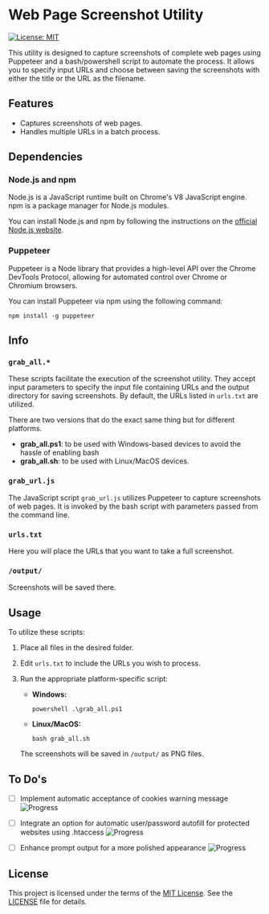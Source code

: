 # Web Page Screenshot Utility

[![License: MIT](https://img.shields.io/badge/License-MIT-yellow.svg)](https://opensource.org/licenses/MIT)

This utility is designed to capture screenshots of complete web pages using Puppeteer and a bash/powershell script to automate the process. It allows you to specify input URLs and choose between saving the screenshots with either the title or the URL as the filename.

## Features

- Captures screenshots of web pages.
- Handles multiple URLs in a batch process.

## Dependencies

### Node.js and npm

Node.js is a JavaScript runtime built on Chrome's V8 JavaScript engine. npm is a package manager for Node.js modules.

You can install Node.js and npm by following the instructions on the [official Node.js website](https://nodejs.org/).

### Puppeteer

Puppeteer is a Node library that provides a high-level API over the Chrome DevTools Protocol, allowing for automated control over Chrome or Chromium browsers.

You can install Puppeteer via npm using the following command:

```
npm install -g puppeteer
```

## Info

### `grab_all.*`

These scripts facilitate the execution of the screenshot utility. They accept input parameters to specify the input file containing URLs and the output directory for saving screenshots. By default, the URLs listed in `urls.txt` are utilized.

There are two versions that do the exact same thing but for different platforms.
- **grab_all.ps1**: to be used with Windows-based devices to avoid the hassle of enabling bash
- **grab_all.sh**: to be used with Linux/MacOS devices.

### `grab_url.js`

The JavaScript script `grab_url.js` utilizes Puppeteer to capture screenshots of web pages. It is invoked by the bash script with parameters passed from the command line.

### `urls.txt`

Here you will place the URLs that you want to take a full screenshot.

### `/output/`
Screenshots will be saved there.

## Usage

To utilize these scripts:

1. Place all files in the desired folder.
2. Edit `urls.txt` to include the URLs you wish to process.
3. Run the appropriate platform-specific script:

   - **Windows:**
     ```
     powershell .\grab_all.ps1
     ```

   - **Linux/MacOS:**
     ```
     bash grab_all.sh
     ```

   The screenshots will be saved in `/output/` as PNG files.

## To Do's

- [ ] Implement automatic acceptance of cookies warning message ![Progress](https://geps.dev/progress/1?dangerColor=800000&warningColor=ff9900&successColor=006600)
- [ ] Integrate an option for automatic user/password autofill for protected websites using .htaccess ![Progress](https://geps.dev/progress/1?dangerColor=800000&warningColor=ff9900&successColor=006600)
- [ ] Enhance prompt output for a more polished appearance ![Progress](https://geps.dev/progress/1?dangerColor=800000&warningColor=ff9900&successColor=006600)


## License

This project is licensed under the terms of the [MIT License](https://opensource.org/licenses/MIT). See the [LICENSE](LICENSE) file for details.